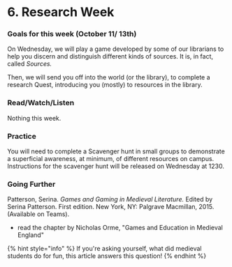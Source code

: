 # 6. Research Week

### Goals for this week (October 11/ 13th)

On Wednesday, we will play a game developed by some of our librarians to help you discern and distinguish different kinds of sources. It is, in fact, called _Sources._&#x20;

Then, we will send you off into the world (or the library), to complete a research Quest, introducing you (mostly) to resources in the library.&#x20;

### Read/Watch/Listen

Nothing this week.&#x20;

### Practice

You will need to complete a Scavenger hunt in small groups to demonstrate a superficial awareness, at minimum, of different resources on campus. Instructions for the scavenger hunt will be released on Wednesday at 1230.&#x20;

### Going Further

Patterson, Serina. _Games and Gaming in Medieval Literature._ Edited by Serina Patterson. First edition. New York, NY: Palgrave Macmillan, 2015. (Available on Teams).

* read the chapter by Nicholas Orme, "Games and Education in Medieval England"

{% hint style="info" %}
If you're asking yourself, what did medieval students do for fun, this article answers this question!
{% endhint %}
